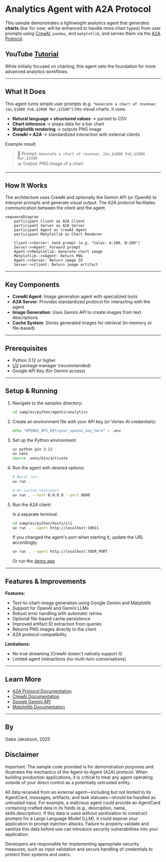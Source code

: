 # Analytics Agent with A2A Protocol

This sample demonstrates a lightweight analytics agent that generates **charts** (bar for now; will be enhanced to handle more chart types) from user prompts using [CrewAI](https://www.crewai.com/open-source), `pandas`, and `matplotlib`, and serves them via the [A2A Protocol](https://google.github.io/A2A/#/documentation).

## YouTube [Tutorial](https://www.youtube.com/watch?v=FYEXKh9LxUU&t=9s)

While initially focused on charting, this agent sets the foundation for more advanced analytics workflows.

---

## What It Does

This agent turns simple user prompts (e.g. `"Generate a chart of revenue: Jan,$1000 Feb,$2000 Mar,$1500"`) into visual charts. It uses:

- **Natural language + structured values** → parsed to CSV
- **Chart inference** → preps data for a bar chart
- **Matplotlib rendering** → outputs PNG image
- **CrewAI + A2A** → standardized interaction with external clients

Example result:

> 🧾 Prompt: `Generate a chart of revenue: Jan,$1000 Feb,$2000 Mar,$1500`  
> 📊 Output: PNG image of a chart 

---

## How It Works

The architecture uses CrewAI and optionally the Gemini API (or OpenAI) to interpret prompts and generate visual output. The A2A protocol facilitates communication between the client and the agent.

```mermaid
sequenceDiagram
    participant Client as A2A Client
    participant Server as A2A Server
    participant Agent as CrewAI Agent
    participant Matplotlib as Chart Renderer

    Client->>Server: Send prompt (e.g. "Sales: A:100, B:200")
    Server->>Agent: Forward prompt
    Agent->>Matplotlib: Generate chart image
    Matplotlib-->>Agent: Return PNG
    Agent->>Server: Return image ID
    Server->>Client: Return image artifact
```

---

## Key Components

- **CrewAI Agent**: Image generation agent with specialized tools
- **A2A Server**: Provides standardized protocol for interacting with the agent
- **Image Generation**: Uses Gemini API to create images from text descriptions
- **Cache System**: Stores generated images for retrieval (in-memory or file-based)

---

## Prerequisites

- Python 3.12 or higher
- [UV](https://docs.astral.sh/uv/) package manager (recommended)
- Google API Key (for Gemini access)

---

## Setup & Running

1. Navigate to the samples directory:

   ```bash
   cd samples/python/agents/analytics
   ```

2. Create an environment file with your API key (or Vertex AI credentials):

   ```bash
   echo "OPENAI_API_KEY=your_openai_key_here" > .env
   ```

3. Set up the Python environment:

   ```bash
   uv python pin 3.12
   uv venv
   source .venv/bin/activate
   ```

4. Run the agent with desired options:

   ```bash
   # Basic run
   uv run .

   # On custom host/port
   uv run . --host 0.0.0.0 --port 8080
   ```

5. Run the A2A client:

   In a separate terminal:

   ```bash
   cd samples/python/hosts/cli
   uv run . --agent http://localhost:10011
   ```

   If you changed the agent's port when starting it, update the URL accordingly:

   ```bash
   uv run . --agent http://localhost:YOUR_PORT
   ```

   Or run the [demo app](/A2A/A2A/demo/README.md)

---

## Features & Improvements

**Features:**

- Text-to-chart-image generation using Google Gemini and Matplotlib
- Support for OpenAI and Gemini LLMs
- Robust error handling with automatic retries
- Optional file-based cache persistence
- Improved artifact ID extraction from queries
- Returns PNG images directly to the client
- A2A protocol compatibility

**Limitations:**

- No true streaming (CrewAI doesn't natively support it)
- Limited agent interactions (no multi-turn conversations)

---

## Learn More

- [A2A Protocol Documentation](https://google.github.io/A2A/#/documentation)
- [CrewAI Documentation](https://docs.crewai.com/introduction)
- [Google Gemini API](https://ai.google.dev/gemini-api)
- [Matplotlib Documentation](https://matplotlib.org/stable/index.html)

---

## By

Gabe Jakobson, 2025

## Disclaimer

Important: The sample code provided is for demonstration purposes and illustrates the mechanics of the Agent-to-Agent (A2A) protocol. When building production applications, it is critical to treat any agent operating outside of your direct control as a potentially untrusted entity.

All data received from an external agent—including but not limited to its AgentCard, messages, artifacts, and task statuses—should be handled as untrusted input. For example, a malicious agent could provide an AgentCard containing crafted data in its fields (e.g., description, name, skills.description). If this data is used without sanitization to construct prompts for a Large Language Model (LLM), it could expose your application to prompt injection attacks.  Failure to properly validate and sanitize this data before use can introduce security vulnerabilities into your application.

Developers are responsible for implementing appropriate security measures, such as input validation and secure handling of credentials to protect their systems and users.
